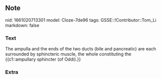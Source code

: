 ## Note
nid: 1661020713301
model: Cloze-7de96
tags: GSSE::!Contributor::Tom_Li
markdown: false

### Text
<div>
  The ampulla and the ends of the two ducts (bile and pancreatic)
  are each surrounded by sphincteric muscle, the whole constituting
  the {{c1::ampullary sphincter (of Oddi).}}
</div>

### Extra

